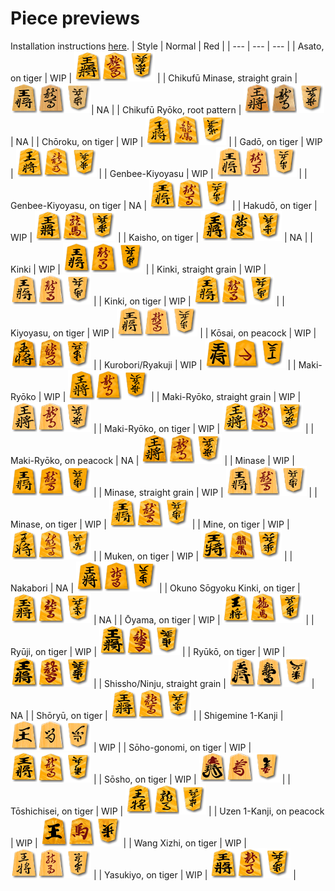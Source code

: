 # Piece previews
Installation instructions [here](https://github.com/IcefoxKishi/styles?tab=readme-ov-file#installation-instructions).
| Style | Normal | Red |
| --- | --- | --- |
| Asato, on tiger | WIP | ![](previews/asato_R_preview.png) |
| Chikufū Minase, straight grain | ![](previews/chikufuu_minase_preview.png)| NA |
| Chikufū Ryōko, root pattern | ![](previews/chikufuu_ryouko_preview.png) | NA |
| Chōroku, on tiger | WIP | ![](previews/chouroku_R_preview.png) |
| Gadō, on tiger | WIP | ![](previews/gadou_R_preview.png) |
| Genbee-Kiyoyasu | WIP | ![](previews/genbee_R_preview.png) |
| Genbee-Kiyoyasu, on tiger | NA | ![](previews/genbee_torafu_R_preview.png) |
| Hakudō, on tiger | WIP | ![](previews/hakudou_R_preview.png) |
| Kaisho, on tiger | ![](previews/kaisho_preview.png) | NA |
| Kinki | WIP | ![](previews/kinki_R_preview.png) |
| Kinki, straight grain | WIP | ![](previews/kinki_masame_R_preview.png) |
| Kinki, on tiger | WIP | ![](previews/kinki_torafu_R_preview.png) |
| Kiyoyasu, on tiger | WIP | ![](previews/kiyoyasu_R_preview.png) |
| Kōsai, on peacock | WIP | ![](previews/kousai_R_preview.png) |
| Kurobori/Ryakuji | WIP | ![](previews/kuroryaku_R_preview.png) |
| Maki-Ryōko | WIP | ![](previews/ryouko_R_preview.png) |
| Maki-Ryōko, straight grain | WIP | ![](previews/ryouko_masame_R_preview.png) |
| Maki-Ryōko, on tiger | WIP | ![](previews/ryouko_torafu_R_preview.png) |
| Maki-Ryōko, on peacock | NA | ![](previews/ryouko_kujaku_R_preview.png) |
| Minase | WIP | ![](previews/minase_R_preview.png) |
| Minase, straight grain | WIP | ![](previews/minase_masame_R_preview.png) |
| Minase, on tiger | WIP | ![](previews/minase_torafu_R_preview.png) |
| Mine, on tiger | WIP | ![](previews/mine_R_preview.png) |
| Muken, on tiger | WIP | ![](previews/muken_R_preview.png) |
| Nakabori | NA | ![](previews/nakabori_R_preview.png) |
| Okuno Sōgyoku Kinki, on tiger | ![](previews/okuno_kinki_R_preview.png) | NA |
| Ōyama, on tiger | WIP | ![](previews/ooyama_R_preview.png) |
| Ryūji, on tiger | WIP | ![](previews/ryuuji_R_preview.png) |
| Ryūkō, on tiger | WIP | ![](previews/ryuukou_R_preview.png) |
| Shissho/Ninju, straight grain | ![](previews/shissho_preview.png) | NA |
| Shōryū, on tiger | ![](previews/shouryuu_R_preview.png) |
| Shigemine 1-Kanji | ![](previews/sigemine_preview.png) | WIP |
| Sōho-gonomi, on tiger | WIP | ![](previews/souhogonomi_R_preview.png) |
| Sōsho, on tiger | WIP | ![](previews/sousho_R_preview.png) |
| Tōshichisei, on tiger | WIP | ![](previews/tou7sei_preview.png) |
| Uzen 1-Kanji, on peacock | WIP | ![](previews/uzen_R_preview.png) |
| Wang Xizhi, on tiger | WIP | ![](previews/wxz_R_preview.png) |
| Yasukiyo, on tiger | WIP | ![](previews/yasukiyo_R_preview.png) |
